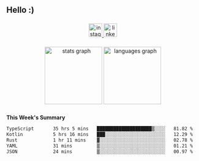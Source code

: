 <h2 align="left">Hello :)</h2>

###

<div align="center">
  <a href="https://www.instagram.com/sebi.klaus/" target="_blank">
    <img src="https://img.shields.io/static/v1?message=Instagram&logo=instagram&label=&color=E4405F&logoColor=white&labelColor=&style=for-the-badge" height="35" alt="instagram logo"  />
  </a>
  <a href="https://www.linkedin.com/in/sebastian-klaus-3aa64720b/" target="_blank">
    <img src="https://img.shields.io/static/v1?message=LinkedIn&logo=linkedin&label=&color=0077B5&logoColor=white&labelColor=&style=for-the-badge" height="35" alt="linkedin logo"  />
  </a>
</div>

###

<div align="center">
  <img src="https://github-readme-stats.vercel.app/api?username=IYourSunshineI&hide_title=false&hide_rank=false&show_icons=true&include_all_commits=true&count_private=true&disable_animations=false&theme=dracula&locale=en&hide_border=false&order=1" height="150" alt="stats graph"  />
  <img src="https://github-readme-stats.vercel.app/api/top-langs?username=IYourSunshineI&locale=en&hide_title=false&layout=compact&card_width=320&langs_count=5&theme=dracula&hide_border=false&order=2" height="150" alt="languages graph"  />
</div>

###

**This Week's Summary**
<!--START_SECTION:waka-->

```txt
TypeScript       35 hrs 5 mins   ████████████████████▒░░░░   81.82 %
Kotlin           5 hrs 16 mins   ███░░░░░░░░░░░░░░░░░░░░░░   12.29 %
Rust             1 hr 11 mins    ▓░░░░░░░░░░░░░░░░░░░░░░░░   02.78 %
YAML             31 mins         ▒░░░░░░░░░░░░░░░░░░░░░░░░   01.21 %
JSON             24 mins         ▒░░░░░░░░░░░░░░░░░░░░░░░░   00.97 %
```

<!--END_SECTION:waka-->
